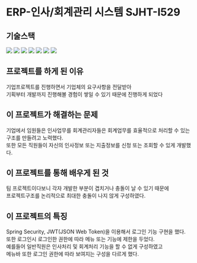 # ERP-인사/회계관리 시스템 SJHT-I529

<h2>기술스택</h2>
<div>
  <img src="https://img.shields.io/badge/java-ECD53F?style=flat&logo=&logoColor=white"/> 
  <img src="https://img.shields.io/badge/Spring-바탕색?style=flat&logo=&logoColor=white"/> 
  <img src="https://img.shields.io/badge/JS(ES6)-0094F5?style=flat&logo=&logoColor=white"/> 
  <img src="https://img.shields.io/badge/CSS(SCSS)-EF2D5E?style=flat&logo=&logoColor=white"/> 
  <img src="https://img.shields.io/badge/Vue.js-FF9E0F?style=flat&logo=&logoColor=white"/> 
  <img src="https://img.shields.io/badge/HTML-40AEF0?style=flat&logo=&logoColor=white"/> 
  <img src="https://img.shields.io/badge/Tymeleaf-A100FF?style=flat&logo=&logoColor=white"/> 
</div>

<h2>프로젝트를 하게 된 이유</h2>
<p> 
  기업프로젝트를 진행하면서 기업체의 요구사항을 전달받아<br/> 기획부터 개발까지 진행해볼 경험이 쌓일 수 있기 때문에 진행하게 
  되었다
</p>
  
<h2>이 프로젝트가 해결하는 문제</h2>
<p>
  기업에서 임원들은 인사업무를 회계관리자들은 회계업무를 효율적으로 처리할 수 있는 구조를 만들려고 노력했다.<br/>
  또한 모든 직원들이 자신의 인사정보 또는 지출정보를 신청 또는 조회할 수 있게 개발했다.
</p>

<h2>이 프로젝트를 통해 배우게 된 것</h2>
<p>
  팀 프로젝트이다보니 각자 개발한 부분이 겹치거나 충돌이 날 수 있기 때문에 <br/>
  프로젝트구조를 논리적으로 최대한 충돌이 나지 않게 구성하였다. 
</p>

<h2>이 프로젝트의 특징</h2>
<p>
  Spring Security, JWT(JSON Web Token)을 이용해서 로그인 기능 구현을 했다.<br/>
  또한 로그인시 로그인한 권한에 따라 메뉴 또는 기능에 제한을 두었다. <br/>
  예를들어 일반직원은 인사처리 및 회계처리 기능을 할 수 없게 구성하였고 <br/>
  메뉴바 또한 로그인 권한에 따라 보여지는 구성을 다르게 했다.
</p>
